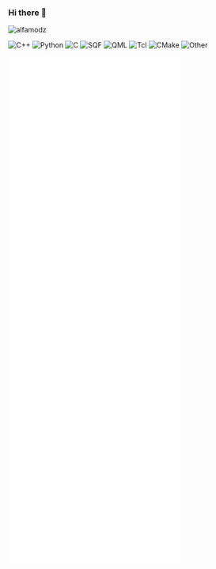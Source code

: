### Hi there 👋

<img src="https://komarev.com/ghpvc/?username=alfamodz&label=Profile%20views&color=0e75b6&style=flat" alt="alfamodz" />

![C++](https://img.shields.io/static/v1?style=flat-square&label=%E2%A0%80&color=555&labelColor=%23f34b7d&message=C%2B%2B%EF%B8%B140.1%25)
![Python](https://img.shields.io/static/v1?style=flat-square&label=%E2%A0%80&color=555&labelColor=%233572A5&message=Python%EF%B8%B135.6%25)
![C](https://img.shields.io/static/v1?style=flat-square&label=%E2%A0%80&color=555&labelColor=%23555555&message=C%EF%B8%B111.5%25)
![SQF](https://img.shields.io/static/v1?style=flat-square&label=%E2%A0%80&color=555&labelColor=%233F3F3F&message=SQF%EF%B8%B14.1%25)
![QML](https://img.shields.io/static/v1?style=flat-square&label=%E2%A0%80&color=555&labelColor=%2344a51c&message=QML%EF%B8%B13%25)
![Tcl](https://img.shields.io/static/v1?style=flat-square&label=%E2%A0%80&color=555&labelColor=%23e4cc98&message=Tcl%EF%B8%B12.8%25)
![CMake](https://img.shields.io/static/v1?style=flat-square&label=%E2%A0%80&color=555&labelColor=%23DA3434&message=CMake%EF%B8%B10.7%25)
![Other](https://img.shields.io/static/v1?style=flat-square&label=%E2%A0%80&color=555&labelColor=%23ededed&message=Other%EF%B8%B11.8%25)

  <img
    src="/github-metrics.svg"
    alt="alfa's stats"
  />
